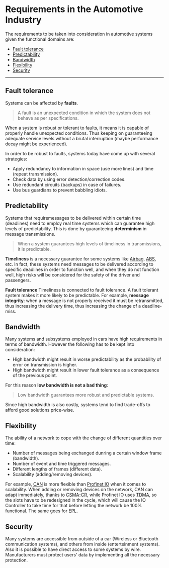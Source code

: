 # Requirements in the Automotive Industry

The requirements to be taken into consideration in automotive systems given the functional domains are:

- [Fault tolerance](req.md#fault-tolerance)
- [Predictability](req.md#predictability)
- [Bandwidth](req.md#bandwidth)
- [Flexibility](req.md#flexibility)
- [Security](req.md#security)

---

## Fault tolerance
Systems can be affected by **faults**.

> A fault is an unexpected condition in which the system does not behave as per specifications.

When a system is robust or tolerant to faults, it means it is capable of properly handle unexpected conditions. Thus keeping on guaranteeing adequate service levels without a brutal interruption (maybe performance decay might be experienced).

In order to be robust to faults, systems today have come up with several strategies:

- Apply redundancy to information in space (use more lines) and time (repeat transmission).
- Check data by using error detection/correction codes.
- Use redundant circuits (backups) in case of failures.
- Use bus guardians to prevent babbling idiots.

## Predictability
Systems that requiremessages to be delivered within certain time (deadlines) need to employ real time systems which can guarantee high levels of predictability. This is done by guaranteeing **determinism** in message transmissions.

> When a system guarantees high levels of timeliness in transmissions, it is predictable.

**Timeliness** is a necessary guarantee for some systems like [Airbag](https://en.wikipedia.org/wiki/Airbag), [ABS](https://en.wikipedia.org/wiki/Anti-lock_braking_system), etc. In fact, these systems need messages to be delivered according to specific deadlines in order to function well, and when they do not function well, high risks will be considered for the safety of the driver and passengers.

**Fault tolerance** Timeliness is connected to fault tolerance. A fault tolerant system makes it more likely to be predictable. For example, **message integrity**: when a message is not properly received it must be retransmitted, thus increasing the delivery time, thus increasing the change of a deadline-miss.

## Bandwidth
Many systems and subsystems employed in cars have high requirements in terms of bandwidth. However the following has to be kept into consideration:

- High bandwidth might result in worse predictability as the probability of error on transmission is higher.
- High bandwidth might result in lower fault tolerance as a consequence of the previous point.

For this reason **low bandwidth is not a bad thing**:

> Low bandwidth guarantees more robust and predictable systems.

Since high bandwidth is also costly, systems tend to find trade-offs to afford good solutions price-wise.

## Flexibility
The ability of a network to cope with the change of different quantities over time:

- Number of messages being exchanged dunring a certain window frame (bandwidth).
- Number of event and time triggered messages.
- Different lengths of frames (different data).
- Scalability (adding/removing devices).

For example, [CAN](../can/intro.md) is more flexible than [Profinet IO](../rte/profinetio.md) when it comes to scalability. When adding or removing devices on the network, CAN can adapt immediately, thanks to [CSMA-CR](../can/phy-collision.md), while Profinet IO uses [TDMA](https://en.wikipedia.org/wiki/Time-division_multiple_access), so the slots have to be redesigned in the cycle, which will cause the IO Controller to take time for that before letting the network be 100% functional. The same goes for [EPL](../rte/epl.md).

## Security
Many systems are accessible from outside of a car (Wireless or Bluetooth communication systems), and others from inside (enterteinment systems). Also it is possible to have direct access to some systems by wire. Manufacturers must protect users' data by implementing all the necessary protection.
